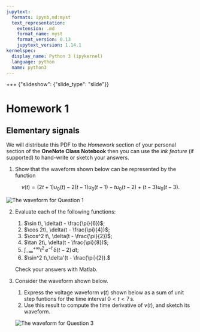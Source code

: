 ```yaml
---
jupytext:
  formats: ipynb,md:myst
  text_representation:
    extension: .md
    format_name: myst
    format_version: 0.13
    jupytext_version: 1.14.1
kernelspec:
  display_name: Python 3 (ipykernel)
  language: python
  name: python3
---
```


+++ {"slideshow": {"slide_type": "slide"}}

# Homework 1

## Elementary signals

We will distribute this PDF to the _Homework_ section of your personal section of the **OneNote Class Notebook** then you can use the *ink feature* (if supported) to hand-write or sketch your answers.

1. Show that the waveform shown below can be represented by the function

$$
       v(t) = (2t + 1)u_0(t)-2(t-1)u_0(t-1)-tu_0(t-2)+(t-3)u_0(t-3).
$$
   
   ![The waveform for Question 1](./pictures/example1.png)
    
   
2. Evaluate each of the following functions:
   1. $\sin t\, \delta(t - \frac{\pi}{6})$;
   2. $\cos 2t\, \delta(t - \frac{\pi}{4})$;
   3. $\cos^2 t\, \delta(t - \frac{\pi}{2})$;
   4. $\tan 2t\, \delta(t - \frac{\pi}{8})$;
   5. $\int_{-\infty}^{+\infty} t^2\,e^{-t}\, \delta(t - 2)\, dt$;
   6. $\sin^2 t\,\delta'(t - \frac{\pi}{2}).$

   Check your answers with Matlab.

3. Consider the waveform shown below.
   1. Express the voltage waveform $v(t)$ shown below as a sum of unit step funtions for the time interval $0 < t < 7\,\mathrm{s}.$
   2. Use this result to compute the time derivative of $v(t)$, and sketch its waveform. 
   
   ![The waveform for Question 3](./pictures/hw1.png)
